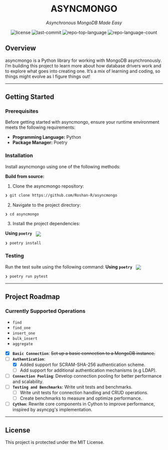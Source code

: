 <p align="center"><h1 align="center">ASYNCMONGO</h1></p>
<p align="center">
	<em>Asynchronous MongoDB Made Easy</em>
</p>
<p align="center">
	<img src="https://img.shields.io/github/license/Roshan-R/asyncmongo?style=default&logo=opensourceinitiative&logoColor=white&color=0080ff" alt="license">
	<img src="https://img.shields.io/github/last-commit/Roshan-R/asyncmongo?style=default&logo=git&logoColor=white&color=0080ff" alt="last-commit">
	<img src="https://img.shields.io/github/languages/top/Roshan-R/asyncmongo?style=default&color=0080ff" alt="repo-top-language">
	<img src="https://img.shields.io/github/languages/count/Roshan-R/asyncmongo?style=default&color=0080ff" alt="repo-language-count">
</p>


##  Overview

asyncmongo is a Python library for working with MongoDB asynchronously. I’m building this project to learn more about how database drivers work and to explore what goes into creating one. It’s a mix of learning and coding, so things might evolve as I figure things out!

---


##  Getting Started

###  Prerequisites

Before getting started with asyncmongo, ensure your runtime environment meets the following requirements:

- **Programming Language:** Python
- **Package Manager:** Poetry


###  Installation

Install asyncmongo using one of the following methods:

**Build from source:**

1. Clone the asyncmongo repository:
```sh
❯ git clone https://github.com/Roshan-R/asyncmongo
```

2. Navigate to the project directory:
```sh
❯ cd asyncmongo
```

3. Install the project dependencies:


**Using `poetry`** &nbsp; [<img align="center" src="https://img.shields.io/endpoint?url=https://python-poetry.org/badge/v0.json" />](https://python-poetry.org/)

```sh
❯ poetry install
```



###  Testing
Run the test suite using the following command:
**Using `poetry`** &nbsp; [<img align="center" src="https://img.shields.io/endpoint?url=https://python-poetry.org/badge/v0.json" />](https://python-poetry.org/)

```sh
❯ poetry run pytest
```


---
##  Project Roadmap

### Currently Supported Operations
- `find`
- `find_one`
- `insert_one`
- `bulk_insert`
- `aggregate`

- [X] **`Basic Connection`**: <strike>Set up a basic connection to a MongoDB instance.</strike>
- [ ] **`Authentication`**:  
	- [X] Added support for SCRAM-SHA-256 authentication scheme.  
	- [ ] Add support for additional authentication mechanisms (e.g LDAP).  
- [ ] **`Connection Pooling`**: Develop connection pooling for better performance and scalability.
- [ ] **`Testing and Benchmarks`**: Write unit tests and benchmarks.
	- [ ] 	Write unit tests for connection handling and CRUD operations.
	- [ ] 	Create benchmarks to measure and optimize performance.
- [ ] **`Cython`**: Rewrite core components in Cython to improve performance, inspired by asyncpg's implementation.
---


##  License

This project is protected under the MIT License. 
